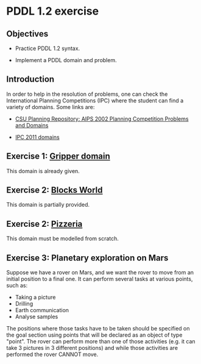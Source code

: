 # PDDL 1.2 exercise

## Objectives

* Practice PDDL 1.2 syntax.

* Implement a PDDL domain and problem.

## Introduction

In order to help in the resolution of problems, one can check the International Planning Competitions (IPC) where the student can find a variety of domains. Some links are:

* [CSU Planning Repository: AIPS 2002 Planning Competition Problems and Domains](http://www.cs.colostate.edu/meps/repository/aips2002.html)

* [IPC 2011 domains](http://www.plg.inf.uc3m.es/ipc2011-deterministic/Domains)

## Exercise 1: [Gripper domain](https://github.com/Malola2015/planningCourse/blob/master/assignments/Gripper.md)

This domain is already given. 

## Exercise 2: [Blocks World](https://github.com/Malola2015/planningCourse/blob/master/assignments/Blocksworld.md)

This domain is partially provided.

## Exercise 2: [Pizzeria](https://github.com/Malola2015/planningCourse/blob/master/assignments/Pizza.md)

This domain must be modelled from scratch.

## Exercise 3: Planetary exploration on Mars 

Suppose we have a rover on Mars, and we want the rover to move from an initial position to a final one. It can perform several tasks at various points, such as:
* Taking a picture 
* Drilling 
* Earth communication 
* Analyse samples 

The positions where those tasks have to be taken should be specified on the goal section using points that will be declared as an object of type "point". 
The rover can perform more than one of those activities (e.g. it can take 3 pictures in 3 different positions) and while those activities are performed the rover CANNOT move. 
